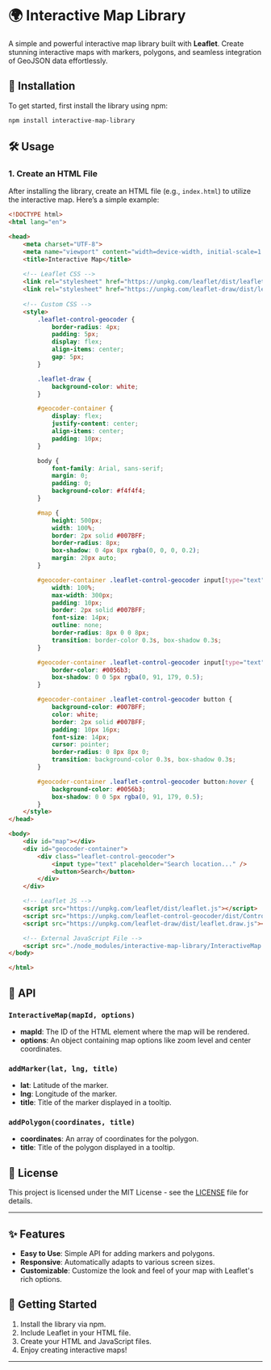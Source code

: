 
# 🌍 Interactive Map Library

A simple and powerful interactive map library built with **Leaflet**. Create stunning interactive maps with markers, polygons, and seamless integration of GeoJSON data effortlessly.

## 🚀 Installation

To get started, first install the library using npm:

```bash
npm install interactive-map-library
```

## 🛠️ Usage

### 1. Create an HTML File

After installing the library, create an HTML file (e.g., `index.html`) to utilize the interactive map. Here’s a simple example:

```html
<!DOCTYPE html>
<html lang="en">

<head>
    <meta charset="UTF-8">
    <meta name="viewport" content="width=device-width, initial-scale=1.0">
    <title>Interactive Map</title>
    
    <!-- Leaflet CSS -->
    <link rel="stylesheet" href="https://unpkg.com/leaflet/dist/leaflet.css" />
    <link rel="stylesheet" href="https://unpkg.com/leaflet-draw/dist/leaflet.draw.css" />
    
    <!-- Custom CSS -->
    <style>
        .leaflet-control-geocoder {
            border-radius: 4px;
            padding: 5px;
            display: flex;
            align-items: center;
            gap: 5px;
        }

        .leaflet-draw {
            background-color: white;
        }

        #geocoder-container {
            display: flex;
            justify-content: center;
            align-items: center;
            padding: 10px;
        }

        body {
            font-family: Arial, sans-serif;
            margin: 0;
            padding: 0;
            background-color: #f4f4f4;
        }

        #map {
            height: 500px;
            width: 100%;
            border: 2px solid #007BFF;
            border-radius: 8px;
            box-shadow: 0 4px 8px rgba(0, 0, 0, 0.2);
            margin: 20px auto;
        }

        #geocoder-container .leaflet-control-geocoder input[type="text"] {
            width: 100%;
            max-width: 300px;
            padding: 10px;
            border: 2px solid #007BFF;
            font-size: 14px;
            outline: none;
            border-radius: 8px 0 0 8px;
            transition: border-color 0.3s, box-shadow 0.3s;
        }

        #geocoder-container .leaflet-control-geocoder input[type="text"]:focus {
            border-color: #0056b3;
            box-shadow: 0 0 5px rgba(0, 91, 179, 0.5);
        }

        #geocoder-container .leaflet-control-geocoder button {
            background-color: #007BFF;
            color: white;
            border: 2px solid #007BFF;
            padding: 10px 16px;
            font-size: 14px;
            cursor: pointer;
            border-radius: 0 8px 8px 0;
            transition: background-color 0.3s, box-shadow 0.3s;
        }

        #geocoder-container .leaflet-control-geocoder button:hover {
            background-color: #0056b3;
            box-shadow: 0 0 5px rgba(0, 91, 179, 0.5);
        }
    </style>
</head>

<body>
    <div id="map"></div>
    <div id="geocoder-container">
        <div class="leaflet-control-geocoder">
            <input type="text" placeholder="Search location..." />
            <button>Search</button>
        </div>
    </div>

    <!-- Leaflet JS -->
    <script src="https://unpkg.com/leaflet/dist/leaflet.js"></script>
    <script src="https://unpkg.com/leaflet-control-geocoder/dist/Control.Geocoder.js"></script>
    <script src="https://unpkg.com/leaflet-draw/dist/leaflet.draw.js"></script>

    <!-- External JavaScript File -->
    <script src="./node_modules/interactive-map-library/InteractiveMap.js"></script>
</body>

</html>
```



## 📖 API

### `InteractiveMap(mapId, options)`

- **mapId**: The ID of the HTML element where the map will be rendered.
- **options**: An object containing map options like zoom level and center coordinates.

### `addMarker(lat, lng, title)`

- **lat**: Latitude of the marker.
- **lng**: Longitude of the marker.
- **title**: Title of the marker displayed in a tooltip.

### `addPolygon(coordinates, title)`

- **coordinates**: An array of coordinates for the polygon.
- **title**: Title of the polygon displayed in a tooltip.

## 📄 License

This project is licensed under the MIT License - see the [LICENSE](LICENSE) file for details.

---

## ✨ Features

- **Easy to Use**: Simple API for adding markers and polygons.
- **Responsive**: Automatically adapts to various screen sizes.
- **Customizable**: Customize the look and feel of your map with Leaflet's rich options.

## 🌟 Getting Started

1. Install the library via npm.
2. Include Leaflet in your HTML file.
3. Create your HTML and JavaScript files.
4. Enjoy creating interactive maps!

---
```
